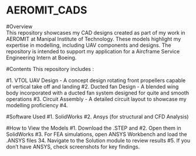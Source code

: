 # AEROMIT_CADS

#Overview  
This repository showcases my CAD designs created as part of my work in AEROMIT at Manipal Institute of Technology. These models highlight my expertise in modelling, including UAV components and designs. The repository is intended to support my application for a Aircframe Service Engineering Intern at Boeing.

#Contents
This repository includes :

#1. VTOL UAV Design - A concept design rotating front propellers capable of vertical take off and landing
#2. Ducted fan Design - A blended wing body incorporated with a ducted fan system designed for quite and smooth operations
#3. Circuit Assembly - A detailed circuit layout to showcase my modelling proficiency
#4. 


#Software Used
#1. SolidWorks
#2. Ansys (for structural and CFD Analysis)

#How to View the Models
#1. Download the .STEP and 
#2. Open them in SolidWorks
#3. For FEA simulations, open ANSYS Workbench and load the .ANSYS files
34. Navigate to the Solution module to review results
#5. If you don’t have ANSYS, check screenshots for key findings.
